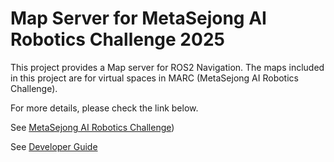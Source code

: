# Map Server for MetaSejong AI Robotics Challenge 2025

This project provides a Map server for ROS2 Navigation. The maps included in this project are for virtual spaces in MARC (MetaSejong AI Robotics Challenge).

For more details, please check the link below.

See [MetaSejong AI Robotics Challenge](https://metasejong-competition.github.io/en/))

See [Developer Guide](https://metasejong-competition.readthedocs.io/)

